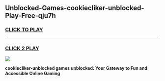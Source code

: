 
## Unblocked-Games-cookiecliker-unblocked-Play-Free-qju7h
<h3>
<a href="https://premium76.site?title=cookiecliker-unblocked&ref=21A">CLICK TO PLAY</a></h3>
<hr>

<h3>
<a href="https://premium76.site?title=cookiecliker-unblocked&ref=21A">CLICK 2 PLAY</a>
  
</h3>

<a href="https://premium76.site?title=cookiecliker-unblocked&ref=21A"><img src="https://clearcache.store/games.png"></a>


**cookiecliker-unblocked games unblocked: Your Gateway to Fun and Accessible Online Gaming**
